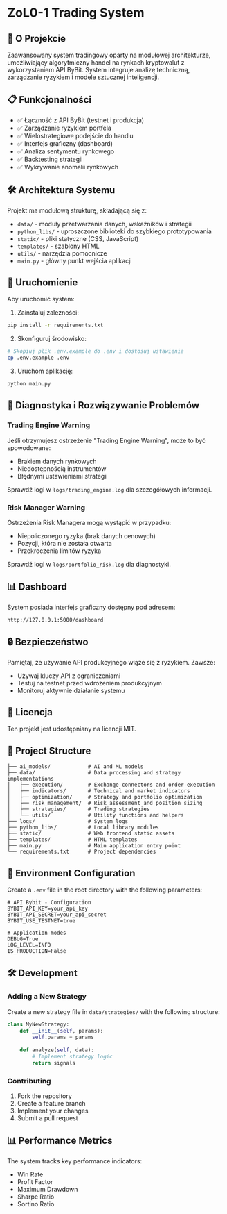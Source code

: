 # ZoL0-1 Trading System

## 🚀 O Projekcie

Zaawansowany system tradingowy oparty na modułowej architekturze, umożliwiający algorytmiczny handel na rynkach kryptowalut z wykorzystaniem API ByBit. System integruje analizę techniczną, zarządzanie ryzykiem i modele sztucznej inteligencji.

## 📋 Funkcjonalności

- ✅ Łączność z API ByBit (testnet i produkcja)
- ✅ Zarządzanie ryzykiem portfela 
- ✅ Wielostrategiowe podejście do handlu
- ✅ Interfejs graficzny (dashboard)
- ✅ Analiza sentymentu rynkowego
- ✅ Backtesting strategii
- ✅ Wykrywanie anomalii rynkowych

## 🛠️ Architektura Systemu

Projekt ma modułową strukturę, składającą się z:

- `data/` - moduły przetwarzania danych, wskaźników i strategii
- `python_libs/` - uproszczone biblioteki do szybkiego prototypowania
- `static/` - pliki statyczne (CSS, JavaScript)
- `templates/` - szablony HTML
- `utils/` - narzędzia pomocnicze
- `main.py` - główny punkt wejścia aplikacji

## 🚀 Uruchomienie

Aby uruchomić system:

1. Zainstaluj zależności:
```bash
pip install -r requirements.txt
```

2. Skonfiguruj środowisko:
```bash
# Skopiuj plik .env.example do .env i dostosuj ustawienia
cp .env.example .env
```

3. Uruchom aplikację:
```bash
python main.py
```

## 🔧 Diagnostyka i Rozwiązywanie Problemów

### Trading Engine Warning
Jeśli otrzymujesz ostrzeżenie "Trading Engine Warning", może to być spowodowane:
- Brakiem danych rynkowych
- Niedostępnością instrumentów
- Błędnymi ustawieniami strategii

Sprawdź logi w `logs/trading_engine.log` dla szczegółowych informacji.

### Risk Manager Warning
Ostrzeżenia Risk Managera mogą wystąpić w przypadku:
- Niepoliczonego ryzyka (brak danych cenowych)
- Pozycji, która nie została otwarta
- Przekroczenia limitów ryzyka

Sprawdź logi w `logs/portfolio_risk.log` dla diagnostyki.

## 📊 Dashboard

System posiada interfejs graficzny dostępny pod adresem:
```
http://127.0.0.1:5000/dashboard
```

## 🔒 Bezpieczeństwo

Pamiętaj, że używanie API produkcyjnego wiąże się z ryzykiem. Zawsze:
- Używaj kluczy API z ograniczeniami
- Testuj na testnet przed wdrożeniem produkcyjnym
- Monitoruj aktywnie działanie systemu

## 📄 Licencja

Ten projekt jest udostępniany na licencji MIT.

## 📁 Project Structure
```
├── ai_models/            # AI and ML models
├── data/                 # Data processing and strategy implementations
│   ├── execution/        # Exchange connectors and order execution
│   ├── indicators/       # Technical and market indicators
│   ├── optimization/     # Strategy and portfolio optimization
│   ├── risk_management/  # Risk assessment and position sizing
│   ├── strategies/       # Trading strategies
│   └── utils/            # Utility functions and helpers
├── logs/                 # System logs
├── python_libs/          # Local library modules
├── static/               # Web frontend static assets
├── templates/            # HTML templates
├── main.py               # Main application entry point
└── requirements.txt      # Project dependencies
```

## 🔑 Environment Configuration
Create a `.env` file in the root directory with the following parameters:

```
# API Bybit - Configuration
BYBIT_API_KEY=your_api_key
BYBIT_API_SECRET=your_api_secret
BYBIT_USE_TESTNET=true

# Application modes
DEBUG=True
LOG_LEVEL=INFO
IS_PRODUCTION=False
```

## 🛠️ Development
### Adding a New Strategy
Create a new strategy file in `data/strategies/` with the following structure:

```python
class MyNewStrategy:
    def __init__(self, params):
        self.params = params
        
    def analyze(self, data):
        # Implement strategy logic
        return signals
```

### Contributing
1. Fork the repository
2. Create a feature branch
3. Implement your changes
4. Submit a pull request

## 📊 Performance Metrics
The system tracks key performance indicators:

- Win Rate
- Profit Factor
- Maximum Drawdown
- Sharpe Ratio
- Sortino Ratio